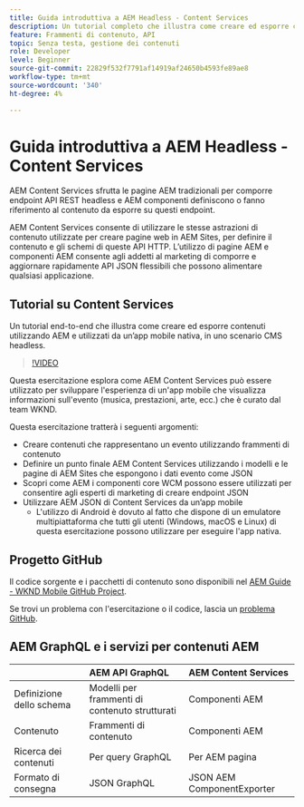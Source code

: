 ```yaml
---
title: Guida introduttiva a AEM Headless - Content Services
description: Un tutorial completo che illustra come creare ed esporre contenuti utilizzando AEM Headless.
feature: Frammenti di contenuto, API
topic: Senza testa, gestione dei contenuti
role: Developer
level: Beginner
source-git-commit: 22829f532f7791af14919af24650b4593fe89ae8
workflow-type: tm+mt
source-wordcount: '340'
ht-degree: 4%

---
```



# Guida introduttiva a AEM Headless - Content Services

AEM Content Services sfrutta le pagine AEM tradizionali per comporre endpoint API REST headless e AEM componenti definiscono o fanno riferimento al contenuto da esporre su questi endpoint.

AEM Content Services consente di utilizzare le stesse astrazioni di contenuto utilizzate per creare pagine web in AEM Sites, per definire il contenuto e gli schemi di queste API HTTP. L’utilizzo di pagine AEM e componenti AEM consente agli addetti al marketing di comporre e aggiornare rapidamente API JSON flessibili che possono alimentare qualsiasi applicazione.

## Tutorial su Content Services

Un tutorial end-to-end che illustra come creare ed esporre contenuti utilizzando AEM e utilizzati da un’app mobile nativa, in uno scenario CMS headless.

>[!VIDEO](https://video.tv.adobe.com/v/28315/?quality=12&learn=on)

Questa esercitazione esplora come AEM Content Services può essere utilizzato per sviluppare l&#39;esperienza di un&#39;app mobile che visualizza informazioni sull&#39;evento (musica, prestazioni, arte, ecc.) che è curato dal team WKND.

Questa esercitazione tratterà i seguenti argomenti:

* Creare contenuti che rappresentano un evento utilizzando frammenti di contenuto
* Definire un punto finale AEM Content Services utilizzando i modelli e le pagine di AEM Sites che espongono i dati evento come JSON
* Scopri come AEM i componenti core WCM possono essere utilizzati per consentire agli esperti di marketing di creare endpoint JSON
* Utilizzare AEM JSON di Content Services da un’app mobile
   * L&#39;utilizzo di Android è dovuto al fatto che dispone di un emulatore multipiattaforma che tutti gli utenti (Windows, macOS e Linux) di questa esercitazione possono utilizzare per eseguire l&#39;app nativa.

## Progetto GitHub

Il codice sorgente e i pacchetti di contenuto sono disponibili nel [AEM Guide - WKND Mobile GitHub Project](https://github.com/adobe/aem-guides-wknd-mobile).

Se trovi un problema con l&#39;esercitazione o il codice, lascia un [problema GitHub](https://github.com/adobe/aem-guides-wknd-mobile/issues).

## AEM GraphQL e i servizi per contenuti AEM

|  | AEM API GraphQL | AEM Content Services |
|--------------------------------|:-----------------|:---------------------|
| Definizione dello schema | Modelli per frammenti di contenuto strutturati | Componenti AEM |
| Contenuto | Frammenti di contenuto | Componenti AEM |
| Ricerca dei contenuti | Per query GraphQL | Per AEM pagina |
| Formato di consegna | JSON GraphQL | JSON AEM ComponentExporter |

